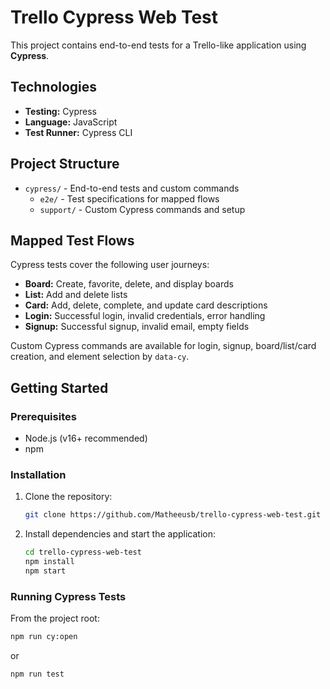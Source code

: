 # Trello Cypress Web Test

This project contains end-to-end tests for a Trello-like application using **Cypress**.

## Technologies

- **Testing:** Cypress
- **Language:** JavaScript
- **Test Runner:** Cypress CLI

## Project Structure

- `cypress/` - End-to-end tests and custom commands
  - `e2e/` - Test specifications for mapped flows
  - `support/` - Custom Cypress commands and setup

## Mapped Test Flows

Cypress tests cover the following user journeys:

- **Board:** Create, favorite, delete, and display boards
- **List:** Add and delete lists
- **Card:** Add, delete, complete, and update card descriptions
- **Login:** Successful login, invalid credentials, error handling
- **Signup:** Successful signup, invalid email, empty fields

Custom Cypress commands are available for login, signup, board/list/card creation, and element selection by `data-cy`.

## Getting Started

### Prerequisites

- Node.js (v16+ recommended)
- npm

### Installation

1. Clone the repository:
   ```sh
   git clone https://github.com/Matheeusb/trello-cypress-web-test.git
   ```
2. Install dependencies and start the application:
   ```sh
   cd trello-cypress-web-test
   npm install
   npm start
   ```

### Running Cypress Tests

From the project root:

```sh
npm run cy:open
```
or
```sh
npm run test
```